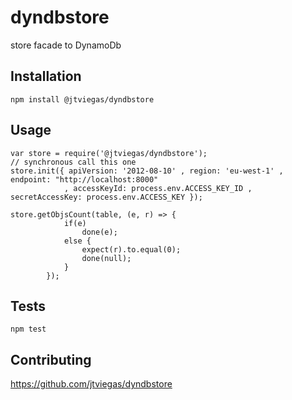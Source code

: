 dyndbstore
=========

store facade to DynamoDb

## Installation

  `npm install @jtviegas/dyndbstore`

## Usage

    var store = require('@jtviegas/dyndbstore');
    // synchronous call this one
    store.init({ apiVersion: '2012-08-10' , region: 'eu-west-1' , endpoint: "http://localhost:8000"
                , accessKeyId: process.env.ACCESS_KEY_ID , secretAccessKey: process.env.ACCESS_KEY });
        
    store.getObjsCount(table, (e, r) => {
                if(e)
                    done(e);
                else {
                    expect(r).to.equal(0);
                    done(null);
                }
            });
    
## Tests

  `npm test`

## Contributing

https://github.com/jtviegas/dyndbstore
